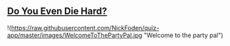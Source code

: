## [Do You Even Die Hard?](http://doyouevendiehard.netlify.com/)

!(https://raw.githubusercontent.com/NickFoden/quiz-app/master/images/WelcomeToThePartyPal.jpg "Welcome to the party pal")
